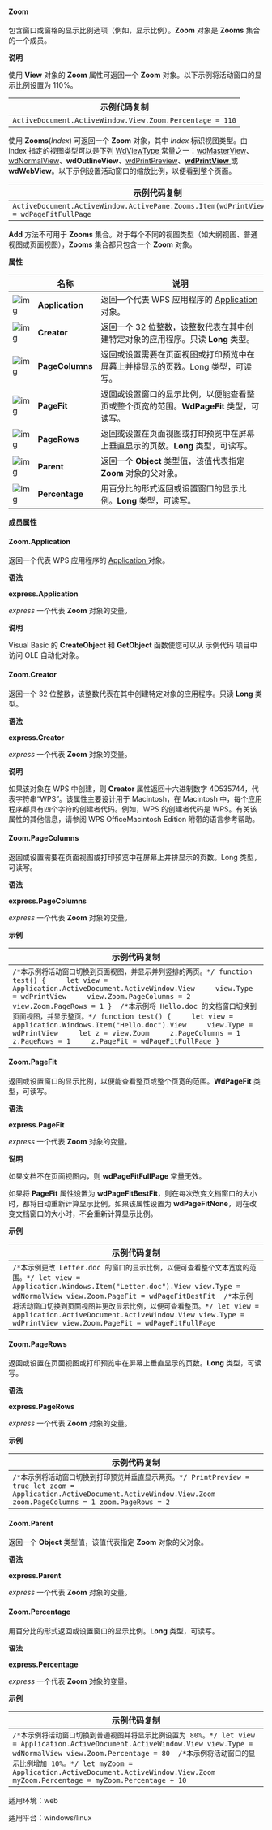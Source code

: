 #### **Zoom**



包含窗口或窗格的显示比例选项（例如，显示比例）。**Zoom** 对象是 **Zooms** 集合的一个成员。

**说明**

使用 **View** 对象的 **Zoom** 属性可返回一个 **Zoom** 对象。以下示例将活动窗口的显示比例设置为 110%。

| 示例代码复制                                             |
| -------------------------------------------------------- |
| `ActiveDocument.ActiveWindow.View.Zoom.Percentage = 110` |

使用 **Zooms**(*Index*) 可返回一个 **Zoom** 对象，其中 *Index* 标识视图类型。由 index 指定的视图类型可以是下列 [WdViewType ](https://qn.cache.wpscdn.cn/encs/doc/office_v19/topics/WPS%20%E5%9F%BA%E7%A1%80%E6%8E%A5%E5%8F%A3/%E6%96%87%E5%AD%97%20API%20%E5%8F%82%E8%80%83/%E6%9E%9A%E4%B8%BE/WdViewType%20%E6%9E%9A%E4%B8%BE.html)常量之一：[wdMasterView](https://qn.cache.wpscdn.cn/encs/doc/office_v19/topics/WPS%20%E5%9F%BA%E7%A1%80%E6%8E%A5%E5%8F%A3/%E6%96%87%E5%AD%97%20API%20%E5%8F%82%E8%80%83/%E6%9E%9A%E4%B8%BE/WdViewType%20%E6%9E%9A%E4%B8%BE.html)、[wdNormalView](https://qn.cache.wpscdn.cn/encs/doc/office_v19/topics/WPS%20%E5%9F%BA%E7%A1%80%E6%8E%A5%E5%8F%A3/%E6%96%87%E5%AD%97%20API%20%E5%8F%82%E8%80%83/%E6%9E%9A%E4%B8%BE/WdViewType%20%E6%9E%9A%E4%B8%BE.html)、**wdOutlineView**、[wdPrintPreview](https://qn.cache.wpscdn.cn/encs/doc/office_v19/topics/WPS%20%E5%9F%BA%E7%A1%80%E6%8E%A5%E5%8F%A3/%E6%96%87%E5%AD%97%20API%20%E5%8F%82%E8%80%83/%E6%9E%9A%E4%B8%BE/WdViewType%20%E6%9E%9A%E4%B8%BE.html)、[**wdPrintView** ](https://qn.cache.wpscdn.cn/encs/doc/office_v19/topics/WPS%20%E5%9F%BA%E7%A1%80%E6%8E%A5%E5%8F%A3/%E6%96%87%E5%AD%97%20API%20%E5%8F%82%E8%80%83/%E6%9E%9A%E4%B8%BE/WdViewType%20%E6%9E%9A%E4%B8%BE.html)或 **wdWebView**。以下示例设置活动窗口的缩放比例，以便看到整个页面。

| 示例代码复制                                                 |
| ------------------------------------------------------------ |
| `ActiveDocument.ActiveWindow.ActivePane.Zooms.Item(wdPrintView).PageFit = wdPageFitFullPage` |

**Add** 方法不可用于 **Zooms** 集合。对于每个不同的视图类型（如大纲视图、普通视图或页面视图），**Zooms** 集合都只包含一个 **Zoom** 对象。

**属性**

|                                                              | 名称            | 说明                                                         |
| ------------------------------------------------------------ | --------------- | ------------------------------------------------------------ |
| ![img](https://qn.cache.wpscdn.cn/encs/doc/office_v19/gif/properties.gif) | **Application** | 返回一个代表 WPS 应用程序的 [Application ](https://qn.cache.wpscdn.cn/encs/doc/office_v19/apiObjectTemplate.htm?page=topics/WPS%20%E5%9F%BA%E7%A1%80%E6%8E%A5%E5%8F%A3/%E6%96%87%E5%AD%97%20API%20%E5%8F%82%E8%80%83/Application/Application%20.htm#jsObject_Application)对象。 |
| ![img](https://qn.cache.wpscdn.cn/encs/doc/office_v19/gif/properties.gif) | **Creator**     | 返回一个 32 位整数，该整数代表在其中创建特定对象的应用程序。只读 **Long** 类型。 |
| ![img](https://qn.cache.wpscdn.cn/encs/doc/office_v19/gif/properties.gif) | **PageColumns** | 返回或设置需要在页面视图或打印预览中在屏幕上并排显示的页数。Long 类型，可读写。 |
| ![img](https://qn.cache.wpscdn.cn/encs/doc/office_v19/gif/properties.gif) | **PageFit**     | 返回或设置窗口的显示比例，以便能查看整页或整个页宽的范围。**WdPageFit** 类型，可读写。 |
| ![img](https://qn.cache.wpscdn.cn/encs/doc/office_v19/gif/properties.gif) | **PageRows**    | 返回或设置在页面视图或打印预览中在屏幕上垂直显示的页数。**Long** 类型，可读写。 |
| ![img](https://qn.cache.wpscdn.cn/encs/doc/office_v19/gif/properties.gif) | **Parent**      | 返回一个 **Object** 类型值，该值代表指定 **Zoom** 对象的父对象。 |
| ![img](https://qn.cache.wpscdn.cn/encs/doc/office_v19/gif/properties.gif) | **Percentage**  | 用百分比的形式返回或设置窗口的显示比例。**Long** 类型，可读写。 |

**成员属性**

#### **Zoom.Application**

返回一个代表 WPS 应用程序的 [Application ](https://qn.cache.wpscdn.cn/encs/doc/office_v19/apiObjectTemplate.htm?page=topics/WPS%20%E5%9F%BA%E7%A1%80%E6%8E%A5%E5%8F%A3/%E6%96%87%E5%AD%97%20API%20%E5%8F%82%E8%80%83/Application/Application%20.htm#jsObject_Application)对象。

**语法**

**express.Application**

*express*   一个代表 **Zoom** 对象的变量。

**说明**

Visual Basic 的 **CreateObject** 和 **GetObject** 函数使您可以从 示例代码 项目中访问 OLE 自动化对象。

#### **Zoom.Creator**

返回一个 32 位整数，该整数代表在其中创建特定对象的应用程序。只读 **Long** 类型。

**语法**

**express.Creator**

*express*   一个代表 **Zoom** 对象的变量。

**说明**

如果该对象在 WPS 中创建，则 **Creator** 属性返回十六进制数字 4D535744，代表字符串“WPS”。该属性主要设计用于 Macintosh，在 Macintosh 中，每个应用程序都具有四个字符的创建者代码。例如，WPS 的创建者代码是 WPS。有关该属性的其他信息，请参阅 WPS OfficeMacintosh Edition 附带的语言参考帮助。

#### **Zoom.PageColumns**

返回或设置需要在页面视图或打印预览中在屏幕上并排显示的页数。Long 类型，可读写。

**语法**

**express.PageColumns**

*express*   一个代表 **Zoom** 对象的变量。

**示例**

| 示例代码复制                                                 |
| ------------------------------------------------------------ |
| `/*本示例将活动窗口切换到页面视图，并显示并列竖排的两页。*/ function test() {     let view = Application.ActiveDocument.ActiveWindow.View     view.Type = wdPrintView     view.Zoom.PageColumns = 2     view.Zoom.PageRows = 1 }  /*本示例将 Hello.doc 的文档窗口切换到页面视图，并显示整页。*/ function test() {     let view = Application.Windows.Item("Hello.doc").View     view.Type = wdPrintView     let z = view.Zoom     z.PageColumns = 1     z.PageRows = 1     z.PageFit = wdPageFitFullPage } ` |

#### **Zoom.PageFit**

返回或设置窗口的显示比例，以便能查看整页或整个页宽的范围。**WdPageFit** 类型，可读写。

**语法**

**express.PageFit**

*express*   一个代表 **Zoom** 对象的变量。

**说明**

如果文档不在页面视图内，则 **wdPageFitFullPage** 常量无效。

如果将 **PageFit** 属性设置为 **wdPageFitBestFit**，则在每次改变文档窗口的大小时，都将自动重新计算显示比例。如果该属性设置为 **wdPageFitNone**，则在改变文档窗口的大小时，不会重新计算显示比例。

**示例**

| 示例代码复制                                                 |
| ------------------------------------------------------------ |
| `/*本示例更改 Letter.doc 的窗口的显示比例，以便可查看整个文本宽度的范围。*/ let view = Application.Windows.Item("Letter.doc").View view.Type = wdNormalView view.Zoom.PageFit = wdPageFitBestFit  /*本示例将活动窗口切换到页面视图并更改显示比例，以便可查看整页。*/ let view = Application.ActiveDocument.ActiveWindow.View view.Type = wdPrintView view.Zoom.PageFit = wdPageFitFullPage` |

#### **Zoom.PageRows**

返回或设置在页面视图或打印预览中在屏幕上垂直显示的页数。**Long** 类型，可读写。

**语法**

**express.PageRows**

*express*   一个代表 **Zoom** 对象的变量。

**示例**

| 示例代码复制                                                 |
| ------------------------------------------------------------ |
| `/*本示例将活动窗口切换到打印预览并垂直显示两页。*/ PrintPreview = true let zoom = Application.ActiveDocument.ActiveWindow.View.Zoom zoom.PageColumns = 1 zoom.PageRows = 2` |

#### **Zoom.Parent**

返回一个 **Object** 类型值，该值代表指定 **Zoom** 对象的父对象。

**语法**

**express.Parent**

*express*   一个代表 **Zoom** 对象的变量。

#### **Zoom.Percentage**

用百分比的形式返回或设置窗口的显示比例。**Long** 类型，可读写。

**语法**

**express.Percentage**

*express*   一个代表 **Zoom** 对象的变量。

**示例**

| 示例代码复制                                                 |
| ------------------------------------------------------------ |
| `/*本示例将活动窗口切换到普通视图并将显示比例设置为 80%。*/ let view = Application.ActiveDocument.ActiveWindow.View view.Type = wdNormalView view.Zoom.Percentage = 80  /*本示例将活动窗口的显示比例增加 10%。*/ let myZoom = Application.ActiveDocument.ActiveWindow.View.Zoom myZoom.Percentage = myZoom.Percentage + 10` |

适用环境：web

适用平台：windows/linux
